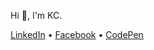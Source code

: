 Hi :wave:, I'm KC.

[LinkedIn](https://www.linkedin.com/in/kaitlinkcheng/) • [Facebook](https://www.facebook.com/kaitlinkcheng/) • [CodePen](https://codepen.io/Kaiche)

<!---
- 👋 Hi, I’m @KaitlinKCheng
- 👀 I’m interested in ...
- 🌱 I’m currently learning ...
- 💞️ I’m looking to collaborate on ...
- 📫 How to reach me ...


KaitlinKCheng/KaitlinKCheng is a ✨ special ✨ repository because its `README.md` (this file) appears on your GitHub profile.
You can click the Preview link to take a look at your changes.
--->
